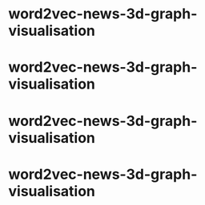# word2vec-news-3d-graph-visualisation
# word2vec-news-3d-graph-visualisation
# word2vec-news-3d-graph-visualisation
# word2vec-news-3d-graph-visualisation
